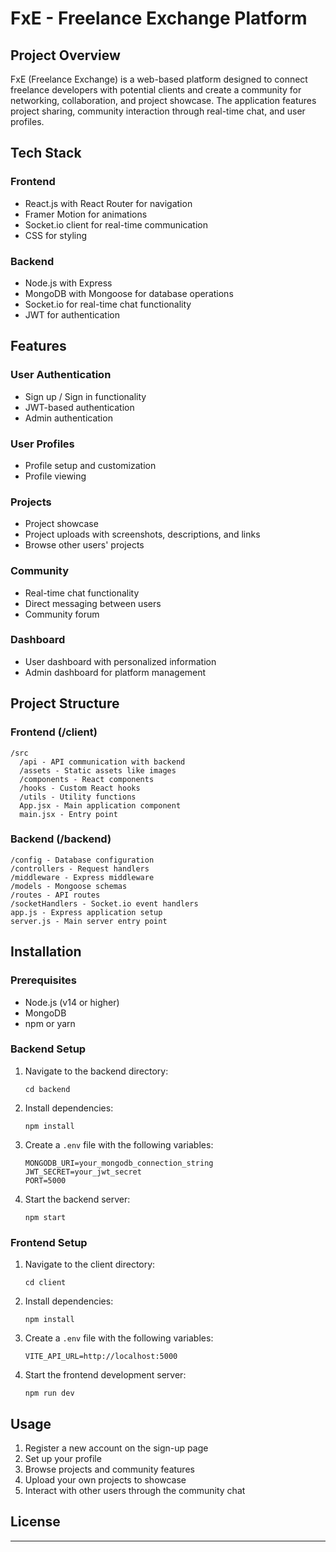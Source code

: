 # FxE - Freelance Exchange Platform

## Project Overview

FxE (Freelance Exchange) is a web-based platform designed to connect freelance developers with potential clients and create a community for networking, collaboration, and project showcase. The application features project sharing, community interaction through real-time chat, and user profiles.

## Tech Stack

### Frontend
- React.js with React Router for navigation
- Framer Motion for animations
- Socket.io client for real-time communication
- CSS for styling

### Backend
- Node.js with Express
- MongoDB with Mongoose for database operations
- Socket.io for real-time chat functionality
- JWT for authentication

## Features

### User Authentication
- Sign up / Sign in functionality
- JWT-based authentication
- Admin authentication

### User Profiles
- Profile setup and customization
- Profile viewing

### Projects
- Project showcase
- Project uploads with screenshots, descriptions, and links
- Browse other users' projects

### Community
- Real-time chat functionality
- Direct messaging between users
- Community forum

### Dashboard
- User dashboard with personalized information
- Admin dashboard for platform management

## Project Structure

### Frontend (/client)
```
/src
  /api - API communication with backend
  /assets - Static assets like images
  /components - React components
  /hooks - Custom React hooks
  /utils - Utility functions
  App.jsx - Main application component
  main.jsx - Entry point
```

### Backend (/backend)
```
/config - Database configuration
/controllers - Request handlers
/middleware - Express middleware
/models - Mongoose schemas
/routes - API routes
/socketHandlers - Socket.io event handlers
app.js - Express application setup
server.js - Main server entry point
```

## Installation

### Prerequisites
- Node.js (v14 or higher)
- MongoDB
- npm or yarn

### Backend Setup
1. Navigate to the backend directory:
   ```
   cd backend
   ```

2. Install dependencies:
   ```
   npm install
   ```

3. Create a `.env` file with the following variables:
   ```
   MONGODB_URI=your_mongodb_connection_string
   JWT_SECRET=your_jwt_secret
   PORT=5000
   ```

4. Start the backend server:
   ```
   npm start
   ```

### Frontend Setup
1. Navigate to the client directory:
   ```
   cd client
   ```

2. Install dependencies:
   ```
   npm install
   ```

3. Create a `.env` file with the following variables:
   ```
   VITE_API_URL=http://localhost:5000
   ```

4. Start the frontend development server:
   ```
   npm run dev
   ```

## Usage

1. Register a new account on the sign-up page
2. Set up your profile
3. Browse projects and community features
4. Upload your own projects to showcase
5. Interact with other users through the community chat



## License

-----
